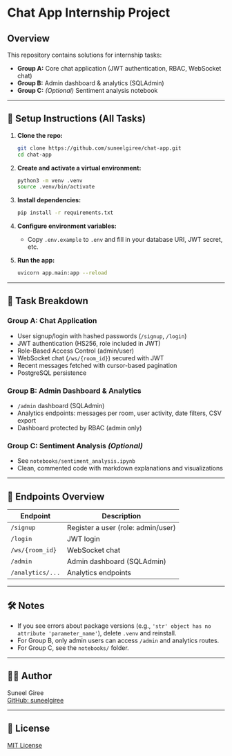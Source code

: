 # Chat App Internship Project

## Overview

This repository contains solutions for internship tasks:
- **Group A:** Core chat application (JWT authentication, RBAC, WebSocket chat)
- **Group B:** Admin dashboard & analytics (SQLAdmin)
- **Group C:** *(Optional)* Sentiment analysis notebook

---

## 🚀 Setup Instructions (All Tasks)

1. **Clone the repo:**
   ```bash
   git clone https://github.com/suneelgiree/chat-app.git
   cd chat-app
   ```

2. **Create and activate a virtual environment:**
   ```bash
   python3 -m venv .venv
   source .venv/bin/activate
   ```

3. **Install dependencies:**
   ```bash
   pip install -r requirements.txt
   ```

4. **Configure environment variables:**
   - Copy `.env.example` to `.env` and fill in your database URI, JWT secret, etc.

5. **Run the app:**
   ```bash
   uvicorn app.main:app --reload
   ```

---

## 📑 Task Breakdown

### Group A: Chat Application

- User signup/login with hashed passwords (`/signup`, `/login`)
- JWT authentication (HS256, role included in JWT)
- Role-Based Access Control (admin/user)
- WebSocket chat (`/ws/{room_id}`) secured with JWT
- Recent messages fetched with cursor-based pagination
- PostgreSQL persistence

### Group B: Admin Dashboard & Analytics

- `/admin` dashboard (SQLAdmin)
- Analytics endpoints: messages per room, user activity, date filters, CSV export
- Dashboard protected by RBAC (admin only)

### Group C: Sentiment Analysis *(Optional)*

- See `notebooks/sentiment_analysis.ipynb`
- Clean, commented code with markdown explanations and visualizations

---

## 🔗 Endpoints Overview

| Endpoint              | Description                           |
|-----------------------|---------------------------------------|
| `/signup`             | Register a user (role: admin/user)    |
| `/login`              | JWT login                             |
| `/ws/{room_id}`       | WebSocket chat                        |
| `/admin`              | Admin dashboard (SQLAdmin)            |
| `/analytics/...`      | Analytics endpoints                   |

---

## 🛠️ Notes

- If you see errors about package versions (e.g., `'str' object has no attribute 'parameter_name'`), delete `.venv` and reinstall.
- For Group B, only admin users can access `/admin` and analytics routes.
- For Group C, see the `notebooks/` folder.

---

## 🧑‍💻 Author

Suneel Giree  
[GitHub: suneelgiree](https://github.com/suneelgiree)

---

## 📄 License

[MIT License](LICENSE)